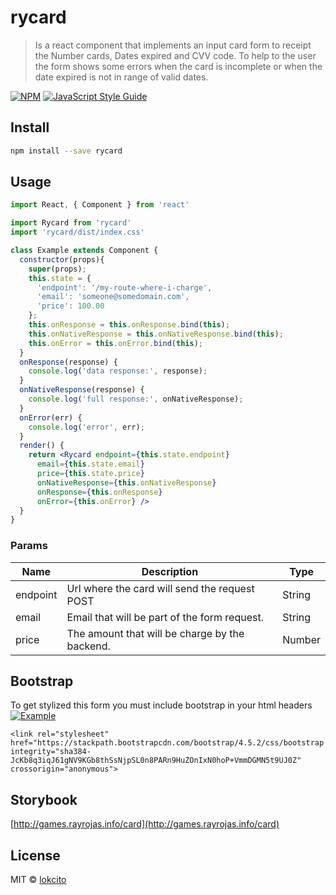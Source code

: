 # rycard

> Is a react component that implements an input card form to receipt the Number cards, Dates expired and CVV code. 
To help to the user the form shows some errors when the card is incomplete or when the date expired is not in range of valid dates.

[![NPM](https://img.shields.io/npm/v/rycard.svg)](https://www.npmjs.com/package/rycard) [![JavaScript Style Guide](https://img.shields.io/badge/code_style-standard-brightgreen.svg)](https://standardjs.com)

## Install

```bash
npm install --save rycard
```

## Usage

```jsx
import React, { Component } from 'react'

import Rycard from 'rycard'
import 'rycard/dist/index.css'

class Example extends Component {
  constructor(props){
    super(props);
    this.state = {
      'endpoint': '/my-route-where-i-charge',
      'email': 'someone@somedomain.com',
      'price': 100.00
    };
    this.onResponse = this.onResponse.bind(this);
    this.onNativeResponse = this.onNativeResponse.bind(this);
    this.onError = this.onError.bind(this);
  }
  onResponse(response) {
    console.log('data response:', response);
  }
  onNativeResponse(response) {
    console.log('full response:', onNativeResponse);
  }  
  onError(err) {
    console.log('error', err);
  }
  render() {
    return <Rycard endpoint={this.state.endpoint} 
      email={this.state.email} 
      price={this.state.price} 
      onNativeResponse={this.onNativeResponse} 
      onResponse={this.onResponse} 
      onError={this.onError} />
  }
}
```
### Params
| Name | Description | Type | 
| ------ | ------ | ------ |
| endpoint |Url where the card will send the request POST | String
| email | Email that will be part of the form request. | String
| price |The amount that will be charge by the backend.| Number

## Bootstrap
To get stylized this form you must include bootstrap in your html headers
 [![Example](https://i.imgur.com/6xq0ANg.png)](http://games.rayrojas.info/card/?path=/docs/ry-card--default)
```
<link rel="stylesheet" href="https://stackpath.bootstrapcdn.com/bootstrap/4.5.2/css/bootstrap.min.css" integrity="sha384-JcKb8q3iqJ61gNV9KGb8thSsNjpSL0n8PARn9HuZOnIxN0hoP+VmmDGMN5t9UJ0Z" crossorigin="anonymous">
```

## Storybook

[http://games.rayrojas.info/card](http://games.rayrojas.info/card)

## License

MIT © [lokcito](https://github.com/lokcito)
